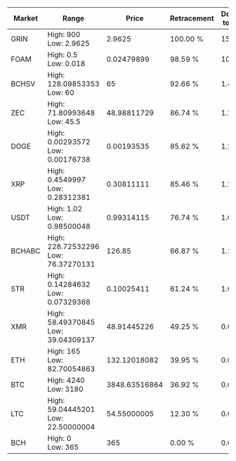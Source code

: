 | Market | Range | Price| Retracement | Doubles to 50% |
| --- | --- | --- | --- | --- |
| GRIN | High: 900<br />Low: 2.9625 | 2.9625 | 100.00 % | 152.40 |
| FOAM | High: 0.5<br />Low: 0.018 | 0.02479899 | 98.59 % | 10.44 |
| BCHSV | High: 128.09853353<br />Low: 60 | 65 | 92.66 % | 1.45 |
| ZEC | High: 71.80993648<br />Low: 45.5 | 48.98811729 | 86.74 % | 1.20 |
| DOGE | High: 0.00293572<br />Low: 0.00176738 | 0.00193535 | 85.62 % | 1.22 |
| XRP | High: 0.4549997<br />Low: 0.28312381 | 0.30811111 | 85.46 % | 1.20 |
| USDT | High: 1.02<br />Low: 0.98500048 | 0.99314115 | 76.74 % | 1.01 |
| BCHABC | High: 228.72532296<br />Low: 76.37270131 | 126.85 | 66.87 % | 1.20 |
| STR | High: 0.14284632<br />Low: 0.07329368 | 0.10025411 | 61.24 % | 1.08 |
| XMR | High: 58.49370845<br />Low: 39.04309137 | 48.91445226 | 49.25 % | 0.00 |
| ETH | High: 165<br />Low: 82.70054863 | 132.12018082 | 39.95 % | 0.00 |
| BTC | High: 4240<br />Low: 3180 | 3848.63516864 | 36.92 % | 0.00 |
| LTC | High: 59.04445201<br />Low: 22.50000004 | 54.55000005 | 12.30 % | 0.00 |
| BCH | High: 0<br />Low: 365 | 365 | 0.00 % | 0.00 |
